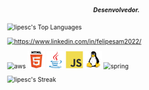 <h5 align="center">Desenvolvedor.</h5>

![lipesc's Top Languages](https://github-readme-stats.vercel.app/api/top-langs/?username=lipesc&theme=vue-dark&show_icons=true&hide_border=true&layout=compact)

<p align="left">
<a href="https://www.linkedin.com/in/felipesam2022/" target="blank"><img align="center" src="https://raw.githubusercontent.com/rahuldkjain/github-profile-readme-generator/master/src/images/icons/Social/linked-in-alt.svg" alt="https://www.linkedin.com/in/felipesam2022/" height="30" width="40" /></a>
</p>

<p align="left">  <img src="https://www.vectorlogo.zone/logos/amazon_aws/amazon_aws-icon.svg" alt="aws" width="40" height="40"/> </a>   <img src="https://raw.githubusercontent.com/devicons/devicon/master/icons/html5/html5-original-wordmark.svg" alt="html5" width="40" height="40"/> </a>  <img src="https://raw.githubusercontent.com/devicons/devicon/master/icons/java/java-original.svg" alt="java" width="40" height="40"/> </a>  <img src="https://raw.githubusercontent.com/devicons/devicon/master/icons/javascript/javascript-original.svg" alt="javascript" width="40" height="40"/> </a> <img src="https://raw.githubusercontent.com/devicons/devicon/master/icons/linux/linux-original.svg" alt="linux" width="40" height="40"/> </a>   <img src="https://www.vectorlogo.zone/logos/springio/springio-icon.svg" alt="spring" width="40" height="40"/> </a> </p>

![lipesc's Streak](https://github-readme-streak-stats.herokuapp.com/?user=lipesc&theme=vue-dark&hide_border=true)
